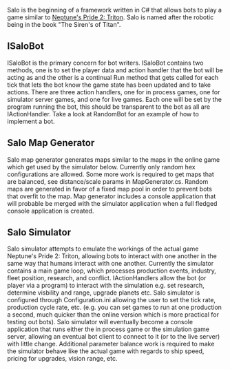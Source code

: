 Salo is the beginning of a framework written in C# that allows bots to play a game similar to [Neptune's Pride 2: Triton](http://triton.ironhelmet.com). Salo is named after the robotic being in the book "The Siren's of Titan".
## ISaloBot
ISaloBot is the primary concern for bot writers. ISaloBot contains two methods, one is to set the player data and action handler that the bot will be acting as and the other is a continual Run method that gets called for each tick that lets the bot know the game state has been updated and to take actions. There are three action handlers, one for in process games, one for simulator server games, and one for live games. Each one will be set by the program running the bot, this should be transparent to the bot as all are IActionHandler. Take a look at RandomBot for an example of how to implement a bot.
## Salo Map Generator
Salo map generator generates maps similar to the maps in the online game which get used by the simulator below. Currently only random hex configurations are allowed. Some more work is required to get maps that are balanced, see distance/scale params in MapGenerator.cs. Random maps are generated in favor of a fixed map pool in order to prevent bots that overfit to the map. Map generator includes a console application that will probable be merged with the simulator application when a full fledged console application is created.
## Salo Simulator
Salo simulator attempts to emulate the workings of the actual game Neptune's Pride 2: Triton, allowing bots to interact with one another in the same way that humans interact with one another. Currently the simulator contains a main game loop, which processes production events, industry, fleet position, research, and conflict. IActionHandlers allow the bot (or player via a program) to interact with the simulation e.g. set research, determine visbility and range, upgrade planets etc. Salo simulator is configured through Configuration.ini allowing the user to set the tick rate, production cycle rate, etc. (e.g. you can set games to run at one production a second, much quicker than the online version which is more practical for testing out bots). Salo simulator will eventually become a console application that runs either the in process game or the simulation game server, allowing an eventual bot client to connect to it (or to the live server) with little change. Additional parameter balance work is required to make the simulator behave like the actual game with regards to ship speed, pricing for upgrades, vision range, etc.
